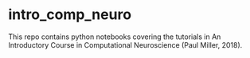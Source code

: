 # intro_comp_neuro
This repo contains python notebooks covering the tutorials in An Introductory Course in Computational Neuroscience (Paul Miller, 2018).
